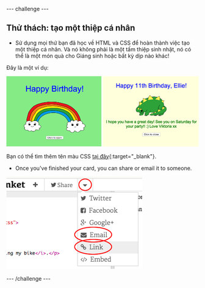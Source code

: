 \--- challenge \---

## Thử thách: tạo một thiệp cá nhân

+ Sử dụng mọi thứ bạn đã học về HTML và CSS để hoàn thành việc tạo một thiệp cá nhân. Và nó không phải là một tấm thiệp sinh nhật, nó có thể là một món quà cho Giáng sinh hoặc bất kỳ dịp nào khác!

Đây là một ví dụ:

![screenshot](images/birthday-final.png)

Bạn có thể tìm thêm tên màu CSS [tại đây](http://jumpto.cc/colours){:target="_blank"}.

+ Once you've finished your card, you can share or email it to someone.

![screenshot](images/birthday-share.png)

\--- /challenge \---